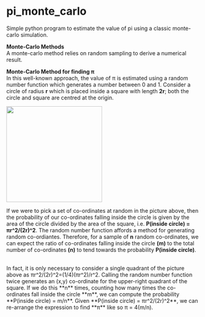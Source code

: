 # pi_monte_carlo
Simple python program to estimate the value of pi using a classic monte-carlo simulation.

**Monte-Carlo Methods** <br />
A monte-carlo method relies on random sampling to derive a numerical result.

**Monte-Carlo Method for finding π** <br />
In this well-known approach, the value of π is estimated using a random number function which generates a number between 0 and 1.
Consider a circle of radius **r** which is placed inside a square with length **2r**; both the circle and square are centred at the origin.

<!-- ![pi_monte_carlo](https://user-images.githubusercontent.com/78542843/118504789-bdbdc100-b723-11eb-889b-a7ee2f7acc9c.png) -->
<img src="https://user-images.githubusercontent.com/78542843/118504789-bdbdc100-b723-11eb-889b-a7ee2f7acc9c.png" width="250" height="250">

If we were to pick a set of co-ordinates at random in the picture above, then the probability of our co-ordinates falling inside the circle is given by the area of the circle divided by the area of the square, i.e. **P(inside circle) = πr^2/(2r)^2**.
The random number function affords a method for generating random co-ordiantes.
Therefore, for a sample of **n** random co-ordinates, we can expect the ratio of co-ordinates falling inside the circle **(m)** to the total number of co-ordinates **(n)** to tend towards the probability **P(inside circle)**.

<br />
In fact, it is only necessary to consider a single quadrant of the picture above as πr^2/(2r)^2=(1/4)(πr^2)/r^2.
Calling the random number function twice generates an (x,y) co-ordinate for the upper-right quadrant of the square.
If we do this **n** times, counting how many times the co-ordinates fall inside the circle **m**, we can compute the probability **P(inside circle) = m/n**.
Given **P(inside circle) = πr^2/(2r)^2**, we can re-arrange the expression to find **π** like so π = 4(m/n).
